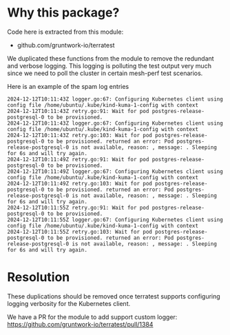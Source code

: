 
# Why this package?

Code here is extracted from this module:
* github.com/gruntwork-io/terratest

We duplicated these functions from the module to remove the redundant and verbose logging. This logging is polluting the test output very much since we need to poll the cluster in certain mesh-perf test scenarios. 

Here is an example of the spam log entries

```
2024-12-12T10:11:43Z logger.go:67: Configuring Kubernetes client using config file /home/ubuntu/.kube/kind-kuma-1-config with context 
2024-12-12T10:11:43Z retry.go:91: Wait for pod postgres-release-postgresql-0 to be provisioned.
2024-12-12T10:11:43Z logger.go:67: Configuring Kubernetes client using config file /home/ubuntu/.kube/kind-kuma-1-config with context 
2024-12-12T10:11:43Z retry.go:103: Wait for pod postgres-release-postgresql-0 to be provisioned. returned an error: Pod postgres-release-postgresql-0 is not available, reason: , message: . Sleeping for 6s and will try again.
2024-12-12T10:11:49Z retry.go:91: Wait for pod postgres-release-postgresql-0 to be provisioned.
2024-12-12T10:11:49Z logger.go:67: Configuring Kubernetes client using config file /home/ubuntu/.kube/kind-kuma-1-config with context 
2024-12-12T10:11:49Z retry.go:103: Wait for pod postgres-release-postgresql-0 to be provisioned. returned an error: Pod postgres-release-postgresql-0 is not available, reason: , message: . Sleeping for 6s and will try again.
2024-12-12T10:11:55Z retry.go:91: Wait for pod postgres-release-postgresql-0 to be provisioned.
2024-12-12T10:11:55Z logger.go:67: Configuring Kubernetes client using config file /home/ubuntu/.kube/kind-kuma-1-config with context 
2024-12-12T10:11:55Z retry.go:103: Wait for pod postgres-release-postgresql-0 to be provisioned. returned an error: Pod postgres-release-postgresql-0 is not available, reason: , message: . Sleeping for 6s and will try again.
```

# Resolution

These duplications should be removed once terratest supports configuring logging verbosity for the Kubernetes client. 

We have a PR for the module to add support custom logger:
https://github.com/gruntwork-io/terratest/pull/1384
